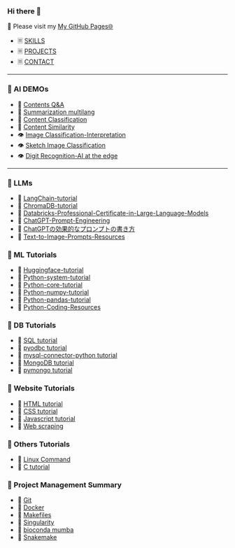 ### Hi there 👋

💬 Please visit my [My GitHub Pages🌐](https://jingwora.github.io/index.html)
- 🗏 [SKILLS](https://jingwora.github.io/skills.html)
- 🗏 [PROJECTS](https://jingwora.github.io/projects.html)
- 🗏 [CONTACT](https://jingwora.github.io/contacts.html)

----

### 🤖 AI DEMOs
- 💬 [Contents Q&A](https://huggingface.co/spaces/jingwora/language-question-answering)
- 💬 [Summarization multilang](https://huggingface.co/spaces/jingwora/language-summarize-multilang-mT5)
- 💬 [Content Classification](https://huggingface.co/spaces/jingwora/language-emotion-classification-ja)
- 💬 [Content Similarity](https://huggingface.co/spaces/jingwora/language-sentence-similarity)
- 👁️ [Image Classification-Interpretation](https://huggingface.co/spaces/jingwora/vision-image-classification-interpretation)
- 👁️ [Sketch Image Classification](https://huggingface.co/spaces/jingwora/vision-sketch-recognition)
- 👁️ [Digit Recognition-AI at the edge](https://jingwora.github.io/contents/projects/digits-recognition/ai.html)

----

### 📕 LLMs 
- 📄 [LangChain-tutorial](https://github.com/jingwora/LangChain-tutorial)
- 📄 [ChromaDB-tutorial](https://github.com/jingwora/ChromaDB-Tutorial/tree/main)
- 📄 [Databricks-Professional-Certificate-in-Large-Language-Models](https://github.com/jingwora/Databricks-Professional-Certificate-in-Large-Language-Models)
- 📄 [ChatGPT-Prompt-Engineering](https://github.com/jingwora/ChatGPT-Prompt-Engineering-for-Developers)
- 📄 [ChatGPTの効果的なプロンプトの書き方](https://qiita.com/jingwora/items/c01f9a8eedd3059bcd1d)
- 📄 [Text-to-Image-Prompts-Resources](https://github.com/jingwora/Text-to-Image-Prompts-Resources)

### 📕 ML Tutorials
- 📄 [Huggingface-tutorial](https://github.com/jingwora/huggingface-tutorial)
- 📄 [Python-system-tutorial](https://jingwora.github.io/contents/tutorial/Python/10_Sytem%20Utility.html)
- 📄 [Python-core-tutorial](https://jingwora.github.io/contents/tutorial/Python/11_Python_core.html)
- 📄 [Python-numpy-tutorial](https://jingwora.github.io/contents/tutorial/Python/22_Numpy.html)
- 📄 [Python-pandas-tutorial](https://jingwora.github.io/contents/tutorial/Python/23_Pandas.html)
- 📄 [Python-Coding-Resources](https://github.com/jingwora/Python-Coding-Resources/tree/main)


### 📕 DB Tutorials
- 📄 [SQL tutorial](https://jingwora.github.io/contents/tutorial/SQL/SQL.html)
- 📄 [pyodbc tutorial](https://jingwora.github.io/contents/tutorial/Python/MSSQLServer_pyodbc.html)
- 📄 [mysql-connector-python tutorial](https://jingwora.github.io/contents/tutorial/Python/MySQL_mysql-connector-python.html)
- 📄 [MongoDB tutorial](https://jingwora.github.io/contents/tutorial/MongoDB/MongoDB.html)
- 📄 [pymongo tutorial](https://jingwora.github.io/contents/tutorial/MongoDB/MongoDB_pymongo.html)

### 📕 Website Tutorials
- 📄 [HTML tutorial](https://jingwora.github.io/contents/tutorial/HTML/HTML.html)
- 📄 [CSS tutorial](https://jingwora.github.io/contents/tutorial/CSS/CSS.html)
- 📄 [Javascript tutorial](https://jingwora.github.io/contents/tutorial/JS/JS.html)
- 📄 [Web scraping](https://github.com/jingwora/opencode-webscraping/tree/master/notebooks)


### 📕 Others Tutorials
- 📄 [Linux Command](https://github.com/jingwora/bioinformatics-tools/blob/main/tools/linux-command/linux-cmd.ipynb)
- 📄 [C tutorial](https://github.com/jingwora/c_tutorial)

### 📕 Project Management Summary
  - 📄 [Git](https://github.com/jingwora/bioinformatics-tools/blob/main/tools/Git/Git.ipynb)
  - 📄 [Docker](https://github.com/jingwora/bioinformatics-tools/blob/main/tools/docker/docker-tutorial.ipynb)
  - 📄 [Makefiles](https://github.com/jingwora/bioinformatics-tools/blob/main/tools/Makefile/Makefile-tutorial.ipynb)
  - 📄 [Singularity](https://github.com/jingwora/bioinformatics-tools/blob/main/tools/singularity/Singularity-01-lolcow.ipynb)     
  - 📄 [bioconda mumba](https://github.com/jingwora/bioinformatics-tools/blob/main/tools/bioconda/bioconda.ipynb)
  - 📄 [Snakemake](https://github.com/jingwora/bioinformatics-on-cloud/blob/main/tools/Snakemake/snakemake-tutorial/example-workflow.ipynb)

<!--
**jingwora/jingwora** is a ✨ _special_ ✨ repository because its `README.md` (this file) appears on your GitHub profile.

Here are some ideas to get you started:

- 🔭 I’m currently working on ...
- 🌱 I’m currently learning ...
- 👯 I’m looking to collaborate on ...
- 🤔 I’m looking for help with ...
- 💬 Ask me about ...
- 📫 How to reach me: ...
- 😄 Pronouns: ...
- ⚡ Fun fact: ...
-->
